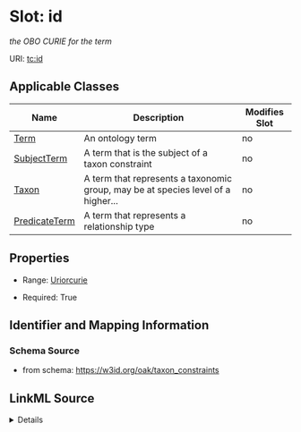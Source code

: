 # Slot: id


_the OBO CURIE for the term_



URI: [tc:id](https://w3id.org/linkml/taxon_constraints/id)



<!-- no inheritance hierarchy -->




## Applicable Classes

| Name | Description | Modifies Slot |
| --- | --- | --- |
[Term](Term.md) | An ontology term |  no  |
[SubjectTerm](SubjectTerm.md) | A term that is the subject of a taxon constraint |  no  |
[Taxon](Taxon.md) | A term that represents a taxonomic group, may be at species level of a higher... |  no  |
[PredicateTerm](PredicateTerm.md) | A term that represents a relationship type |  no  |







## Properties

* Range: [Uriorcurie](Uriorcurie.md)

* Required: True





## Identifier and Mapping Information







### Schema Source


* from schema: https://w3id.org/oak/taxon_constraints




## LinkML Source

<details>
```yaml
name: id
description: the OBO CURIE for the term
from_schema: https://w3id.org/oak/taxon_constraints
rank: 1000
identifier: true
alias: id
owner: Term
domain_of:
- Term
range: uriorcurie
required: true

```
</details>
